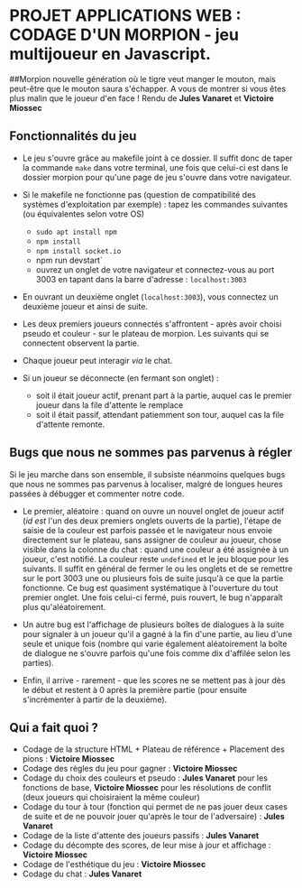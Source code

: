 # PROJET APPLICATIONS WEB : CODAGE D'UN MORPION - jeu multijoueur en Javascript.

##Morpion nouvelle génération où le tigre veut manger le mouton, mais peut-être que le mouton saura s'échapper. A vous de montrer si vous êtes plus malin que le joueur d'en face !
Rendu de **Jules Vanaret** et **Victoire Miossec**

## Fonctionnalités du jeu
- Le jeu s'ouvre grâce au makefile joint à ce dossier. Il suffit donc de taper la commande `make` dans votre terminal, une fois que celui-ci est dans le dossier morpion pour qu'une page de jeu s'ouvre dans votre navigateur.

- Si le makefile ne fonctionne pas (question de compatibilité des systèmes d'exploitation par exemple) : tapez les commandes suivantes (ou équivalentes selon votre OS)
  - `sudo apt install npm`
  - `npm install`
  - `npm install socket.io`
  - npm run devstart`
  - ouvrez un onglet de votre navigateur et connectez-vous au port 3003 en tapant dans la barre d'adresse : `localhost:3003`

- En ouvrant un deuxième onglet (`localhost:3003`), vous connectez un deuxième joueur et ainsi de suite.

- Les deux premiers joueurs connectés s'affrontent - après avoir choisi pseudo et couleur - sur le plateau de morpion. Les suivants qui se connectent observent la partie.

- Chaque joueur peut interagir *via* le chat.

- Si un joueur se déconnecte (en fermant son onglet) :
  - soit il était joueur actif, prenant part à la partie, auquel cas le premier joueur dans la file d'attente le remplace
  - soit il était passif, attendant patiemment son tour, auquel cas la file d'attente remonte.

## Bugs que nous ne sommes pas parvenus à régler
Si le jeu marche dans son ensemble, il subsiste néanmoins quelques bugs que nous ne sommes pas parvenus à localiser, malgré de longues heures passées à débugger et commenter notre code.

- Le premier, aléatoire : quand on ouvre un nouvel onglet de joueur actif (*id est* l'un des deux premiers onglets ouverts de la partie), l'étape de saisie de la couleur est parfois passée et le navigateur nous envoie directement sur le plateau, sans assigner de couleur au joueur, chose visible dans la colonne du chat : quand une couleur a été assignée à un joueur, c'est notifié. La couleur reste `undefined` et le jeu bloque pour les suivants.
Il suffit en général de fermer le ou les onglets et de se remettre sur le port 3003 une ou plusieurs fois de suite jusqu'à ce que la partie fonctionne. Ce bug est quasiment systématique à l'ouverture du tout premier onglet. Une fois celui-ci fermé, puis rouvert, le bug n'apparaît plus qu'aléatoirement.

- Un autre bug est l'affichage de plusieurs boîtes de dialogues à la suite pour signaler à un joueur qu'il a gagné à la fin d'une partie, au lieu d'une seule et unique fois (nombre qui varie également aléatoirement la boîte de dialogue ne s'ouvre parfois qu'une fois comme dix d'affilée selon les parties).

- Enfin, il arrive - rarement - que les scores ne se mettent pas à jour dès le début et restent à 0 après la première partie (pour ensuite s'incrémenter à partir de la deuxième).

## Qui a fait quoi ?
- Codage de la structure HTML + Plateau de référence + Placement des pions : **Victoire Miossec**
- Codage des règles du jeu pour gagner : **Victoire Miossec**
- Codage du choix des couleurs et pseudo : **Jules Vanaret** pour les fonctions de base, **Victoire Miossec** pour les résolutions de conflit (deux joueurs qui choisiraient la même couleur)
- Codage du tour à tour (fonction qui permet de ne pas jouer deux cases de suite et de ne pouvoir jouer qu'après le tour de l'adversaire) : **Jules Vanaret**
- Codage de la liste d'attente des joueurs passifs : **Jules Vanaret**
- Codage du décompte des scores, de leur mise à jour et affichage : **Victoire Miossec**
- Codage de l'esthétique du jeu : **Victoire Miossec**
- Codage du chat : **Jules Vanaret**
